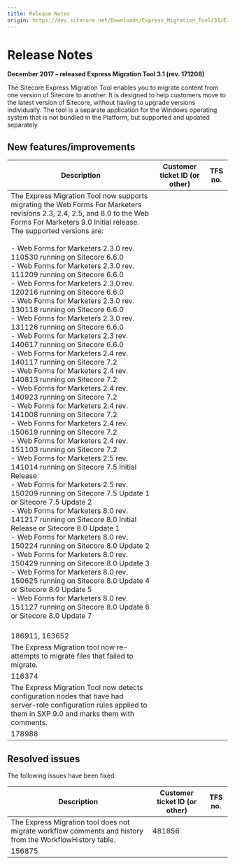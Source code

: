 ```yaml
---
title: Release Notes
origin: https://dev.sitecore.net/Downloads/Express_Migration_Tool/31/Express_Migration_Tool_31/Release_Notes
---
```


# Release Notes

**December 2017 – released Express Migration Tool 3.1 (rev. 171208)**

​The Sitecore Express Migration Tool enables you to migrate content from one version of Sitecore to another. It is designed to help customers move to the latest version of Sitecore, without having to upgrade versions individually. The tool is a separate application for the Windows operating system that is not bundled in the Platform, but supported and updated separately.

## New features/improvements

 | Description | Customer ticket ID (or other) | TFS no. |
 | --- | --- | --- |
 | The Express Migration Tool now supports migrating the Web Forms For Marketers revisions 2.3, 2.4, 2.5, and 8.0 to the Web Forms For Marketers 9.0​ Initial release.  <br />The supported versions are:<br /><br />-   Web Forms for Marketers 2.3.0 rev. 110530 running on Sitecore 6.6.0<br />-   Web Forms for Marketers 2.3.0 rev. 111209 running on Sitecore 6.6.0<br />-   Web Forms for Marketers 2.3.0 rev. 120216 running on Sitecore 6.6.0<br />-   Web Forms for Marketers 2.3.0 rev. 130118 running on Sitecore 6.6.0<br />-   Web Forms for Marketers 2.3.0 rev. 131126 running on Sitecore 6.6.0<br />-   Web Forms for Marketers 2.3 rev. 140617 running on Sitecore 6.6.0<br />-   Web Forms for Marketers 2.4 rev. 140117 running on Sitecore 7.2<br />-   Web Forms for Marketers 2.4 rev. 140813 running on Sitecore 7.2<br />-   Web Forms for Marketers 2.4 rev. 140923 running on Sitecore 7.2<br />-   Web Forms for Marketers 2.4 rev. 141008 running on Sitecore 7.2<br />-   Web Forms for Marketers 2.4 rev. 150619 running on Sitecore 7.2<br />-   Web Forms for Marketers 2.4 rev. 151103 running on Sitecore 7.2<br />-   Web Forms for Marketers 2.5 rev. 141014 running on Sitecore 7.5 Initial Release<br />-   Web Forms for Marketers 2.5 rev. 150209 running on Sitecore 7.5 Update 1 or Sitecore 7.5 Update 2<br />-   Web Forms for Marketers 8.0 rev. 141217 running on Sitecore 8.0 Initial Release or Sitecore 8.0 Update 1<br />-   Web Forms for Marketers 8.0 rev. 150224 running on Sitecore 8.0 Update 2<br />-   Web Forms for Marketers 8.0 rev. 150429 running on Sitecore 8.0 Update 3<br />-   Web Forms for Marketers 8.0 rev. 150625 running on Sitecore 8.0 Update 4 or Sitecore 8.0 Update 5<br />-   Web Forms for Marketers 8.0 rev. 151127 running on Sitecore 8.0 Update 6 or Sitecore 8.0 Update 7<br /><br /> |   
 | 186911, 163652 |
 | ​The Express Migration tool now re​​-​​attempts to migrate files that failed to migrate.​ |   
 | 116374 |
 | The Express Migration Tool now detects configuration nodes that have had server-role configuration rules applied to them in SXP 9.0 and marks them with comments. |   
 | 178988 |

## Resolved issues

The following issues have been fixed:

 | Description | Customer ticket ID (or other) | TFS no. |
 | --- | --- | --- |
 | The Express Migration tool does not migrate workflow comments and history from the WorkflowHistory table. | 481856  
 | 156875 |